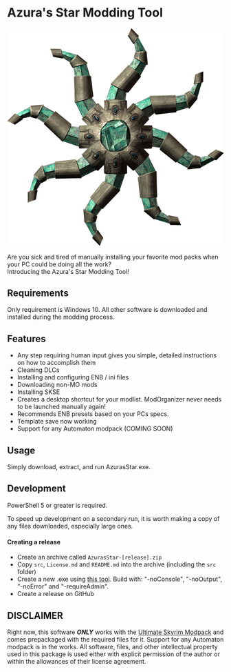 # Azura's Star Modding Tool

![Azura's Star](/src/img/azura.png)

Are you sick and tired of manually installing your favorite mod packs when your PC could be doing all the work?  
Introducing the Azura's Star Modding Tool!

## Requirements

Only requirement is Windows 10. All other software is downloaded and installed during the modding process.

## Features

* Any step requiring human input gives you simple, detailed instructions on how to accomplish them
* Cleaning DLCs
* Installing and configuring ENB / ini files
* Downloading non-MO mods
* Installing SKSE
* Creates a desktop shortcut for your modlist. ModOrganizer never needs to be launched manually again!
* Recommends ENB presets based on your PCs specs.
* Template save now working
* Support for any Automaton modpack (COMING SOON)

## Usage

Simply download, extract, and run AzurasStar.exe.

## Development

PowerShell 5 or greater is required.

To speed up development on a secondary run, it is worth making a copy of any files downloaded, especially large ones.

#### Creating a release 

- Create an archive called `AzurasStar-[release].zip`
- Copy `src`, `License.md` and `README.md` into the archive (including the `src` folder)
- Create a new .exe using [this tool](https://gallery.technet.microsoft.com/scriptcenter/PS2EXE-GUI-Convert-e7cb69d5). Build with: "-noConsole", "-noOutput", "-noError" and "-requireAdmin".
- Create a release on GitHub


## DISCLAIMER

Right now, this software **_ONLY_** works with the [Ultimate Skyrim Modpack](https://ultimateskyrim.squarespace.com/) and comes prepackaged with the required files for it. Support for any Automaton modpack is in the works. All software, files, and other intellectual property used in this package is used either with explicit permission of the author or within the allowances of their license agreement.
